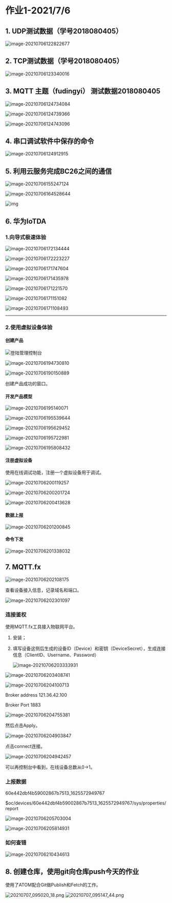 # 作业1-2021/7/6

## 1. UDP测试数据（学号2018080405）

![image-20210706122822677](1-20210706.assets\image-20210706122822677.png)

## 2. TCP测试数据（学号2018080405）

![image-20210706123340016](1-20210706.assets\image-20210706123340016.png)

## 3. MQTT 主题（fudingyi） 测试数据2018080405

![image-20210706124734084](1-20210706.assets\image-20210706124734084.png)

![image-20210706124739366](1-20210706.assets\image-20210706124739366.png)

![image-20210706124743096](1-20210706.assets\image-20210706124743096.png)

## 4. 串口调试软件中保存的命令

![image-20210706124912915](1-20210706.assets\image-20210706124912915.png)

## 5. 利用云服务完成BC26之间的通信

![image-20210706155247124](1-20210706.assets\image-20210706155247124.png)

![image-20210706164528644](1-20210706.assets\image-20210706164528644.png)

![img](file:///D:\聊天记录\1004824521\Image\Group2\4G\3Q\4G3QSGQXPB{ZHYBD@CVJG0X.png)

## 6. 华为IoTDA

### 1.向导式极速体验

![image-20210706172134444](1-20210706.assets\image-20210706172134444.png)

![image-20210706172223227](1-20210706.assets\image-20210706172223227.png)

![image-20210706171747604](1-20210706.assets\image-20210706171747604.png)

![image-20210706171435978](1-20210706.assets\image-20210706171435978.png)

![image-20210706171221570](1-20210706.assets\image-20210706171221570.png)

![image-20210706171151082](1-20210706.assets\image-20210706171151082.png)

![image-20210706171108493](1-20210706.assets\image-20210706171108493.png)

---



### 2.使用虚拟设备体验

#### 创建产品

![登陆管理控制台](1-20210706.assets\image-20210706175444769.png)

![image-20210706194730810](1-20210706.assets\image-20210706194730810.png)

![image-20210706190150889](1-20210706.assets\image-20210706190150889.png)

创建产品成功的窗口。

#### 开发产品模型

![image-20210706195140071](1-20210706.assets\image-20210706195140071.png)

![image-20210706195539644](1-20210706.assets\image-20210706195539644.png)

![image-20210706195629452](1-20210706.assets\image-20210706195629452.png)



![image-20210706195722981](1-20210706.assets\image-20210706195722981.png)

![image-20210706195808432](1-20210706.assets\image-20210706195808432.png)



#### 注册虚拟设备

使用在线调试功能，注册一个虚拟设备用于调试。

![image-20210706200119257](1-20210706.assets\image-20210706200119257.png)

![image-20210706200201724](1-20210706.assets\image-20210706200201724.png)

![image-20210706200413628](1-20210706.assets\image-20210706200413628.png)

#### 数据上报

![image-20210706201200845](1-20210706.assets\image-20210706201200845.png)

#### 命令下发

![image-20210706201338032](1-20210706.assets\image-20210706201338032.png)

## 7. MQTT.fx

![image-20210706202108175](1-20210706.assets\image-20210706202108175.png)

查看设备接入信息，记录域名和端口。

![image-20210706202301097](1-20210706.assets\image-20210706202301097.png)

### 连接鉴权

使用MQTT.fx工具接入物联网平台。

1. 安装；

2. 填写设备这侧后生成的设备ID（Device）和密钥（DeviceSecret），生成连接信息（ClientID、Username、Password）

   ![image-20210706203333931](1-20210706.assets\image-20210706203333931.png)

![image-20210706203408741](1-20210706.assets\image-20210706203408741.png)

![image-20210706204100713](1-20210706.assets\image-20210706204100713.png)

Broker address 121.36.42.100

Broker Port 1883

![image-20210706204755381](1-20210706.assets\image-20210706204755381.png)

然后点击Apply。

![image-20210706204903847](1-20210706.assets\image-20210706204903847.png)

点击connect连接。

![image-20210706204942457](1-20210706.assets\image-20210706204942457.png)

可以再控制台中看到，在线设备总数从0->1。

### 上报数据

60e442dbf4b59002867b7513_1625572949767

$oc/devices/60e442dbf4b59002867b7513_1625572949767/sys/properties/report

![image-20210706205703004](1-20210706.assets\image-20210706205703004.png)

![image-20210706205814931](1-20210706.assets\image-20210706205814931.png)

### 如何查错

![image-20210706210434613](1-20210706.assets\image-20210706210434613.png)


## 8. 创建仓库，使用git向仓库push今天的作业
使用了ATOM配合Git做Publish和Fetch的工作。

![20210707_095020_18.png](\images\20210707_095020_18.png)
![20210707_095147_44.png](\images\20210707_095147_44.png)
